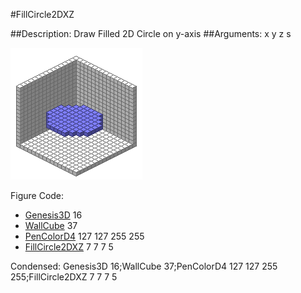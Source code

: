 #FillCircle2DXZ

##Description: Draw Filled 2D Circle on y-axis <x> <y> <z> <radius>
##Arguments: x y z s

![](FillCircle2DXZ-Iso.png)

Figure Code:
- [Genesis3D](Genesis3D.md) 16
- [WallCube](WallCube.md) 37
- [PenColorD4](PenColorD4.md) 127 127 255 255
- [FillCircle2DXZ](FillCircle2DXZ.md) 7 7 7 5

Condensed: Genesis3D 16;WallCube 37;PenColorD4 127 127 255 255;FillCircle2DXZ 7 7 7 5

